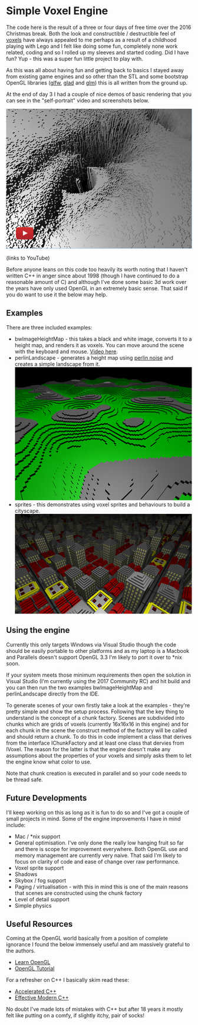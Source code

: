 # Simple Voxel Engine

The code here is the result of a three or four days of free time over the 2016 Christmas break. Both the look and constructible / destructible feel of [voxels](https://en.wikipedia.org/wiki/Voxel) have always appealed to me perhaps as a result of a childhood playing with Lego and I felt like doing some fun, completely none work related, coding and so I rolled up my sleeves and started coding. Did I have fun? Yup - this was a super fun little project to play with.

As this was all about having fun and getting back to basics I stayed away from existing game engines and so other than the STL and some bootstrap OpenGL libraries ([glfw](http://www.glfw.org), [glad](http://glad.dav1d.de) and [glm](http://glm.g-truc.net/0.9.8/index.html)) this is all written from the ground up.

At the end of day 3 I had a couple of nice demos of basic rendering that you can see in the "self-portrait" video and screenshots below.

[![Video of the photo height map demo](https://github.com/JamesRandall/SimpleVoxelEngine/blob/master/screenshots/photoHeightMapVideo.png)](https://www.youtube.com/watch?v=aETUvjQp-yc)

(links to YouTube)

Before anyone leans on this code too heavily its worth noting that I haven't written C++ in anger since about 1998 (though I have continued to do a reasonable amount of C) and although I've done some basic 3d work over the years have only used OpenGL in an extremely basic sense. That said if you do want to use it the below may help.

## Examples

There are three included examples:

* bwImageHeightMap - this takes a black and white image, converts it to a height map, and renders it as voxels. You can move around the scene with the keyboard and mouse. [Video here](https://www.youtube.com/watch?v=aETUvjQp-yc).
* perlinLandscape - generates a height map using [perlin noise](https://en.wikipedia.org/wiki/Perlin_noise) and creates a simple landscape from it.
![Perlin noise demo](https://github.com/JamesRandall/SimpleVoxelEngine/blob/master/screenshots/perlinNoiseLandscape.png)
* sprites - this demonstrates using voxel sprites and behaviours to build a cityscape.
![Cityscape demo](https://github.com/JamesRandall/SimpleVoxelEngine/blob/master/screenshots/cityConstruction.png)

## Using the engine

Currently this only targets Windows via Visual Studio though the code should be easily portable to other platforms and as my laptop is a Macbook and Parallels doesn't support OpenGL 3.3 I'm likely to port it over to *nix soon.

If your system meets those minimum requirements then open the solution in Visual Studio (I'm currently using the 2017 Community RC) and hit build and you can then run the two examples bwImageHeightMap and perlinLandscape directly from the IDE.

To generate scenes of your own firstly take a look at the examples - they're pretty simple and show the setup process. Following that the key thing to understand is the concept of a chunk factory. Scenes are subdivided into chunks which are grids of voxels (currently 16x16x16 in this engine) and for each chunk in the scene the construct method of the factory will be called and should return a chunk. To do this in code implement a class that derives from the interface IChunkFactory and at least one class that dervies from IVoxel. The reason for the latter is that the engine doesn't make any assumptions about the properties of your voxels and simply asks them to let the engine know what color to use.

Note that chunk creation is executed in parallel and so your code needs to be thread safe.

## Future Developments

I'll keep working on this as long as it is fun to do so and I've got a couple of small projects in mind. Some of the engine improvements I have in mind include:

* Mac / *nix support
* General optimisation. I've only done the really low hanging fruit so far and there is scope for improvement everywhere. Both OpenGL use and memory management are currently very naive. That said I'm likely to focus on clarity of code and ease of change over raw performance.
* Voxel sprite support
* Shadows
* Skybox / fog support
* Paging / virtualisation - with this in mind this is one of the main reasons that scenes are constructed using the chunk factory
* Level of detail support
* Simple physics

## Useful Resources

Coming at the OpenGL world basically from a position of complete ignorance I found the below immensely useful and am massively grateful to the authors.

* [Learn OpenGL](https://learnopengl.com)
* [OpenGL Tutorial](http://www.opengl-tutorial.org)

For a refresher on C++ I basically skim read these:

* [Accelerated C++](https://www.amazon.co.uk/Accelerated-Practical-Programming-Example-Depth/dp/020170353X) 
* [Effective Modern C++](https://www.amazon.co.uk/gp/product/1491903996)

No doubt I've made lots of mistakes with C++ but after 18 years it mostly felt like putting on a comfy, if slightly itchy, pair of socks!
